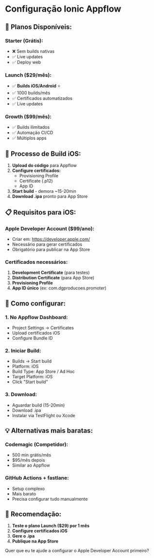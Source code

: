 # Configuração Ionic Appflow

## 📱 Planos Disponíveis:

### **Starter (Grátis):**
- ❌ Sem builds nativas
- ✅ Live updates
- ✅ Deploy web

### **Launch ($29/mês):**
- ✅ **Builds iOS/Android** ⭐
- ✅ 1000 builds/mês
- ✅ Certificados automatizados
- ✅ Live updates

### **Growth ($99/mês):**
- ✅ Builds ilimitados
- ✅ Automação CI/CD
- ✅ Múltiplos apps

## 🚀 Processo de Build iOS:

1. **Upload do código** para Appflow
2. **Configure certificados:**
   - Provisioning Profile
   - Certificate (.p12)
   - App ID
3. **Start build** - demora ~15-20min
4. **Download .ipa** pronto para App Store

## 📋 Requisitos para iOS:

### **Apple Developer Account ($99/ano):**
- Criar em: https://developer.apple.com/
- Necessário para gerar certificados
- Obrigatório para publicar na App Store

### **Certificados necessários:**
1. **Development Certificate** (para testes)
2. **Distribution Certificate** (para App Store)
3. **Provisioning Profile**
4. **App ID único** (ex: com.dgproducoes.promoter)

## 🔧 Como configurar:

### **1. No Appflow Dashboard:**
- Project Settings → Certificates
- Upload certificados iOS
- Configure Bundle ID

### **2. Iniciar Build:**
- Builds → Start build
- Platform: iOS
- Build Type: App Store / Ad Hoc
- Target Platform: iOS
- Click "Start build"

### **3. Download:**
- Aguardar build (15-20min)
- Download .ipa
- Instalar via TestFlight ou Xcode

## 💡 Alternativas mais baratas:

### **Codemagic (Competidor):**
- 500 min grátis/mês
- $95/mês depois
- Similar ao Appflow

### **GitHub Actions + fastlane:**
- Setup complexo
- Mais barato
- Precisa configurar tudo manualmente

## 🎯 Recomendação:

1. **Teste o plano Launch ($29) por 1 mês**
2. **Configure certificados iOS**
3. **Gere o .ipa**
4. **Publique na App Store**

Quer que eu te ajude a configurar o Apple Developer Account primeiro?
